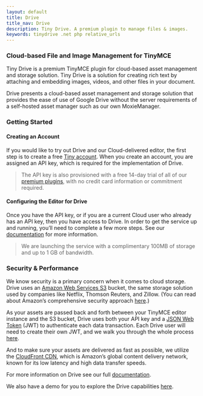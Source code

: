 ```yaml
---
layout: default
title: Drive
title_nav: Drive
description: Tiny Drive. A premium plugin to manage files & images.
keywords: tinydrive .net php relative_urls
---
```


### Cloud-based File and Image Management for TinyMCE

Tiny Drive is a premium TinyMCE plugin for cloud-based asset management and storage solution. Tiny Drive is a solution for creating rich text by attaching and embedding images, videos, and other files in your document.

Drive presents a cloud-based asset management and storage solution that provides the ease of use of Google Drive without the server requirements of a self-hosted asset manager such as our own MoxieManager.

### Getting Started

#### Creating an Account

If you would like to try out Drive and our Cloud-delivered editor, the first step is to create a free [Tiny account](https://www.tiny.cloud/download/).  When you create an account, you are assigned an API key, which is required for the implementation of Drive.

> The API key is also provisioned with a free 14-day trial of all of our [premium plugins](https://apps.tiny.cloud/product-category/tiny-cloud-extensions/), with no credit card information or commitment required.

#### Configuring the Editor for Drive

Once you have the API key, or if you are a current Cloud user who already has an API key, then you have access to Drive.  In order to get the service up and running, you’ll need to complete a few more steps. See our [documentation]({{site.baseurl}}/plugins/drive) for more information.

> We are launching the service with a complimentary 100MB of storage and up to 1 GB of bandwidth.

### Security & Performance

We know security is a primary concern when it comes to cloud storage.  Drive uses an [Amazon Web Services S3](https://aws.amazon.com/s3/) bucket, the same storage solution used by companies like Netflix, Thomson Reuters, and Zillow.  (You can read about Amazon’s comprehensive security approach [here](https://aws.amazon.com/security/).)

As your assets are passed back and forth between your TinyMCE editor instance and the S3 bucket, Drive uses both your API key and a [JSON Web Token](https://jwt.io/introduction/) (JWT) to authenticate each data transaction.  Each Drive user will need to create their own JWT, and we walk you through the whole process [here]({{site.baseurl}}/configure/jwt-authentication/).

And to make sure your assets are delivered as fast as possible, we utilize the [CloudFront CDN](https://aws.amazon.com/cloudfront/), which is Amazon’s global content delivery network, known for its low latency and high data transfer speeds.

For more information on Drive see our full [documentation]({{site.baseurl}}/plugins/drive/).

We also have a demo for you to explore the Drive capabilities [here]({{site.baseurl}}/demo/drive/).
